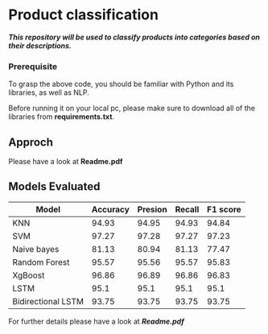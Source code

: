 # Product classification

**_This repository will be used to classify products into categories based on their descriptions._** 

### Prerequisite

To grasp the above code, you should be familiar with Python and its libraries, as well as NLP.

Before running it on your local pc, please make sure to download all of the libraries from **requirements.txt**.

## Approch

Please have a look at **Readme.pdf**

## Models Evaluated

| Model       | Accuracy  | Presion  |  Recall | F1 score |
| ------------|-----------| ---------|---------|--------- |
| KNN         | 94.93      | 94.95  |  94.93      | 94.84 |
| SVM         | 97.27      | 97.28  |  97.27      | 97.23 |
| Naive bayes | 81.13      | 80.94  |  81.13      | 77.47 |
|Random Forest| 95.57      | 95.56  |  95.57      | 95.83 |
| XgBoost     | 96.86      | 96.89  |  96.86      | 96.83 |
| LSTM        | 95.1       | 95.1   |  95.1       | 95.1  |
|Bidirectional LSTM  | 93.75      | 93.75  |  93.75      | 93.75 |


For further details please have a look at **_Readme.pdf_**
